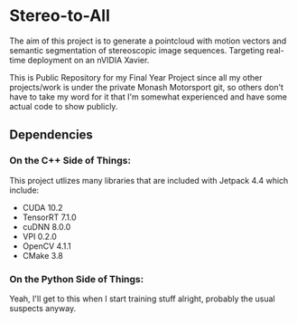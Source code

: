 # Stereo-to-All

The aim of this project is to generate a pointcloud with motion vectors and semantic segmentation of stereoscopic image sequences. Targeting real-time deployment on an nVIDIA Xavier.

This is Public Repository for my Final Year Project since all my other projects/work is under the private Monash Motorsport git, so others don't have to take my word for it that I'm somewhat experienced and have some actual code to show publicly.

## Dependencies
### On the C++ Side of Things:
This project utlizes many libraries that are included with Jetpack 4.4 which include:

 - CUDA 10.2
 - TensorRT 7.1.0
 - cuDNN 8.0.0
 - VPI 0.2.0
 - OpenCV 4.1.1
 - CMake 3.8

### On the Python Side of Things:
Yeah, I'll get to this when I start training stuff alright, probably the usual suspects anyway.